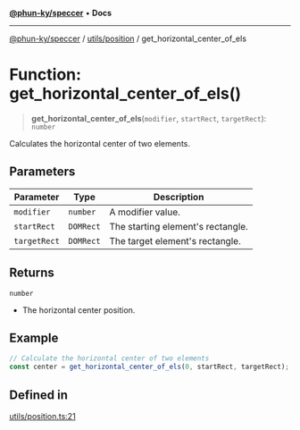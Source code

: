 [**@phun-ky/speccer**](../../../README.md) • **Docs**

***

[@phun-ky/speccer](../../../README.md) / [utils/position](../README.md) / get\_horizontal\_center\_of\_els

# Function: get\_horizontal\_center\_of\_els()

> **get\_horizontal\_center\_of\_els**(`modifier`, `startRect`, `targetRect`): `number`

Calculates the horizontal center of two elements.

## Parameters

| Parameter | Type | Description |
| ------ | ------ | ------ |
| `modifier` | `number` | A modifier value. |
| `startRect` | `DOMRect` | The starting element's rectangle. |
| `targetRect` | `DOMRect` | The target element's rectangle. |

## Returns

`number`

- The horizontal center position.

## Example

```ts
// Calculate the horizontal center of two elements
const center = get_horizontal_center_of_els(0, startRect, targetRect);
```

## Defined in

[utils/position.ts:21](https://github.com/phun-ky/speccer/blob/main/src/utils/position.ts#L21)
